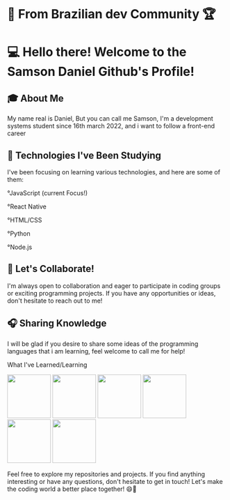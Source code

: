 # 📗 From Brazilian dev Community 🏆

# 💻 Hello there! Welcome to the Samson Daniel Github's Profile!
## 🎓 About Me
My name real is Daniel, But you can call me Samson, I'm a development systems student since 16th march 2022, and i want to follow a front-end career

## 🔨 Technologies I've Been Studying
I've been focusing on learning various technologies, and here are some of them:

°JavaScript (current Focus!) 

°React Native

°HTML/CSS

°Python

°Node.js

## 💾 Let's Collaborate!
I'm always open to collaboration and eager to participate in coding groups or exciting programming projects. If you have any opportunities or ideas, don't hesitate to reach out to me!

## 🎧 Sharing Knowledge
I will be glad if you desire to share some ideas of the programming languages that i am learning, feel welcome to call me for help!

What I've Learned/Learning
<div>
  <img src="https://cdn.jsdelivr.net/gh/devicons/devicon/icons/react/react-original-wordmark.svg" width="100" height="100" style="display: inline-block;" />
  <img src="https://cdn.jsdelivr.net/gh/devicons/devicon/icons/javascript/javascript-original.svg" width="100" height="100" style="display: inline-block;" />
  <img src="https://cdn.jsdelivr.net/gh/devicons/devicon/icons/html5/html5-original.svg" width="100" height="100" style="display: inline-block;" />
  <img src="https://cdn.jsdelivr.net/gh/devicons/devicon/icons/css3/css3-original.svg" width="100" height="100" style="display: inline-block;" />        
  <img src="https://cdn.jsdelivr.net/gh/devicons/devicon/icons/python/python-original.svg" width="100" height="100" style="display: inline-block;" />
  <img src="https://cdn.jsdelivr.net/gh/devicons/devicon/icons/nodejs/nodejs-original.svg" width="100" height="100" style="display: inline-block;" />
</div>

Feel free to explore my repositories and projects. If you find anything interesting or have any questions, don't hesitate to get in touch! Let's make the coding world a better place together! 😄🚀
